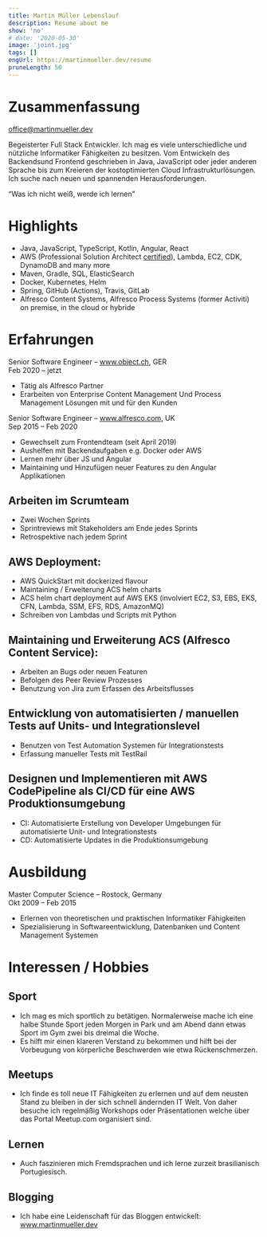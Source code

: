 ```yaml
---
title: Martin Müller Lebenslauf
description: Resume about me
show: 'no'
# date: '2020-05-30'
image: 'joint.jpg'
tags: []
engUrl: https://martinmueller.dev/resume
pruneLength: 50
---
```


# Zusammenfassung
office@martinmueller.dev

Begeisterter Full Stack Entwickler. Ich mag es viele unterschiedliche und nützliche Informatiker Fähigkeiten zu besitzen. Vom Entwickeln des Backendsund Frontend geschrieben in Java, JavaScript oder jeder anderen Sprache bis zum Kreieren  der kostoptimierten Cloud Infrastrukturlösungen. Ich suche nach neuen und spannenden Herausforderungen.

“Was ich nicht weiß, werde ich lernen”

# Highlights
* Java, JavaScript, TypeScript, Kotlin, Angular, React
* AWS (Professional Solution Architect [certified](https://martinmueller.dev/aws-cert)), Lambda, EC2, CDK, DynamoDB and many more
* Maven, Gradle, SQL, ElasticSearch
* Docker, Kubernetes, Helm
* Spring, GitHub (Actions), Travis, GitLab
* Alfresco Content Systems, Alfresco Process Systems (former Activiti) on premise, in the cloud or hybride

# Erfahrungen
Senior Software Engineer – www.object.ch, GER \
Feb 2020 – jetzt
* Tätig als Alfresco Partner
* Erarbeiten von Enterprise Content Management Und Process Management Lösungen mit und für den Kunden

Senior Software Engineer – www.alfresco.com, UK \
Sep 2015 – Feb 2020
* Gewechselt zum Frontendteam (seit April 2019)
* Aushelfen mit Backendaufgaben e.g. Docker oder  AWS
* Lernen mehr über JS und Angular
* Maintaining und Hinzufügen neuer Features zu den Angular Applikationen

## Arbeiten im Scrumteam 
* Zwei Wochen Sprints
* Sprintreviews mit Stakeholders am Ende jedes Sprints
* Retrospektive nach jedem Sprint

## AWS Deployment:
* AWS QuickStart mit dockerized flavour
* Maintaining / Erweiterung ACS helm charts
* ACS helm chart deployment auf AWS EKS (involviert EC2, S3, EBS, EKS, CFN, Lambda, SSM, EFS, RDS, AmazonMQ)
* Schreiben von Lambdas und Scripts mit Python

## Maintaining und Erweiterung ACS (Alfresco Content Service):
* Arbeiten an Bugs oder neuen Featuren 
* Befolgen des Peer Review Prozesses
* Benutzung von Jira zum Erfassen des Arbeitsflusses

## Entwicklung von automatisierten / manuellen Tests auf Units- und Integrationslevel
* Benutzen von Test Automation Systemen für Integrationstests
* Erfassung manueller Tests mit TestRail

## Designen und Implementieren mit AWS CodePipeline als CI/CD für eine  AWS Produktionsumgebung
* CI: Automatisierte Erstellung von Developer  Umgebungen für automatisierte Unit- und Integrationstests
* CD: Automatisierte Updates in die Produktionsumgebung

# Ausbildung
Master Computer Science – Rostock, Germany \
Okt 2009 – Feb 2015
* Erlernen von theoretischen und praktischen Informatiker Fähigkeiten
* Spezialisierung in Softwareentwicklung, Datenbanken und Content Management Systemen

# Interessen / Hobbies
## Sport
* Ich mag es mich sportlich zu betätigen. Normalerweise mache ich eine halbe Stunde Sport jeden Morgen in Park und am Abend dann etwas Sport im Gym zwei bis dreimal die Woche.
* Es hilft mir einen klareren Verstand zu bekommen und hilft bei der Vorbeugung von körperliche Beschwerden wie etwa Rückenschmerzen.

## Meetups
* Ich finde es toll neue IT Fähigkeiten zu erlernen und auf dem neusten Stand zu bleiben in der sich schnell ändernden IT Welt. Von daher besuche ich regelmäßig Workshops oder Präsentationen welche über das Portal Meetup.com organisiert sind.

## Lernen
* Auch faszinieren mich Fremdsprachen und ich lerne zurzeit brasilianisch Portugiesisch.

## Blogging
* Ich habe eine Leidenschaft für das Bloggen entwickelt: www.martinmueller.dev